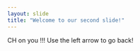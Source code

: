 ```yaml
---
layout: slide
title: "Welcome to our second slide!"
---
```

CH on you !!!
Use the left arrow to go back!

